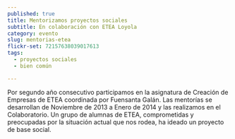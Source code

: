 ```yaml
---
published: true
title: Mentorizamos proyectos sociales
subtitle: En colaboración con ETEA Loyola
category: evento
slug: mentorias-etea
flickr-set: 72157638039017613
tags: 
  - proyectos sociales
  - bien común

---
```


Por segundo año consecutivo participamos en la asignatura de Creación de Empresas de ETEA coordinada por Fuensanta Galán. 
Las mentorías se desarrollan de Noviembre de 2013 a Enero de 2014 y las realizamos en el Colaboratorio. Un grupo de alumnas de ETEA, comprometidas y preocupadas por la situación actual que nos rodea, ha ideado un proyecto de base social.
